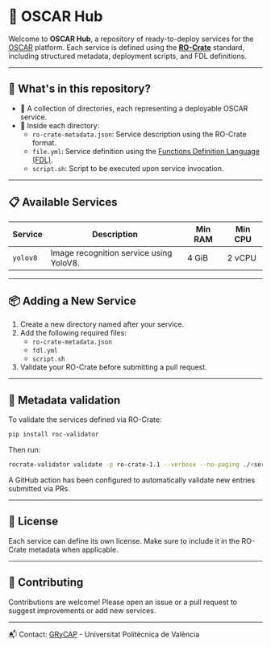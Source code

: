 # 🧠 OSCAR Hub

Welcome to **OSCAR Hub**, a repository of ready-to-deploy services for the [OSCAR](https://github.com/grycap/oscar) platform. Each service is defined using the [**RO-Crate**](https://www.researchobject.org/ro-crate/) standard, including structured metadata, deployment scripts, and FDL definitions.

---

## 🚀 What's in this repository?

- 📂 A collection of directories, each representing a deployable OSCAR service.
- 📄 Inside each directory:
  - `ro-crate-metadata.json`: Service description using the RO-Crate format.
  - `file.yml`: Service definition using the [Functions Definition Language (FDL)](https://docs.oscar.grycap.net/fdl/).
  - `script.sh`: Script to be executed upon service invocation.
---


## 📋 Available Services

| Service | Description | Min RAM | Min CPU |
|---------|-------------|---------|---------|
| `yolov8` | Image recognition service using YoloV8. | 4 GiB | 2 vCPU |
---


## 📦 Adding a New Service

1. Create a new directory named after your service.
2. Add the following required files:
   - `ro-crate-metadata.json`
   - `fdl.yml`
   - `script.sh`
3. Validate your RO-Crate before submitting a pull request.
---


## 🧰 Metadata validation

To validate the services defined via RO-Crate:

```bash
pip install roc-validator
```

Then run:

```bash
rocrate-validator validate -p ro-crate-1.1 --verbose --no-paging ./<service>
```
A GitHub action has been configured to automatically validate new entries submitted via PRs.

---

## 📄 License

Each service can define its own license. Make sure to include it in the RO-Crate metadata when applicable.

---

## 🤝 Contributing

Contributions are welcome! Please open an issue or a pull request to suggest improvements or add new services.

---

📬 Contact: [GRyCAP](https://www.grycap.upv.es/) - Universitat Politècnica de València
